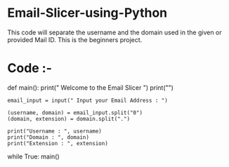 # Email-Slicer-using-Python
This code will separate the username and the domain used in the given or provided Mail ID. This is the beginners project. 

# Code :- 
def main():
	print(" Welcome to the Email Slicer ")
	print("")
	
	email_input = input(" Input your Email Address : ")
	
	(username, domain) = email_input.split("0")
	(domain, extension) = domain.split(".")

	print("Username : ", username)
	print("Domain : ", domain)
	print("Extension : ", extension)

while True:
	main()
